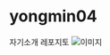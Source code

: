 # yongmin04
자기소개 레포지토
![이미지](https://img.shields.io/badge/Python-3776AB?style=for-the-badge&logo=python&logoColor=white)
